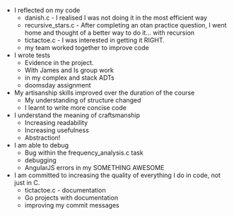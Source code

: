 * I reflected on my code
  * danish.c - I realised I was not doing it in the most efficient way
  * recursive_stars.c - After completing an otan practice question, I went home and thought of a better way to do it... with recursion
  * tictactoe.c - I was interested in getting it RIGHT.
  * my team worked together to improve code
* I wrote tests
  * Evidence in the project.
  * With James and Is group work
  * in my complex and stack ADTs
  * doomsday assignment
* My artisanship skills improved over the duration of the course
  * My understanding of structure changed
  * I learnt to write more concise code
* I understand the meaning of craftsmanship
  * Increasing readability
  * Increasing usefulness
  * Abstraction!
* I am able to debug
  * Bug within the frequency_analysis.c task
  * debugging
  * AngularJS errors in my SOMETHING AWESOME
* I am committed to increasing the quality of everything I do in code, not just in C.
  * tictactoe.c - documentation
  * Go projects with documentation
  * improving my commit messages
